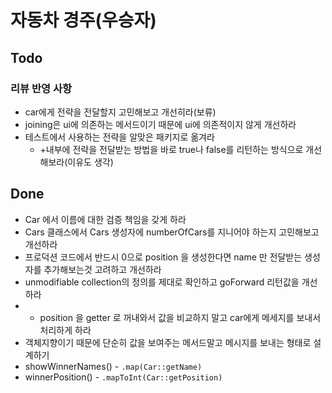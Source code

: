 # 자동차 경주(우승자)

## Todo
### 리뷰 반영 사항
- car에게 전략을 전달할지 고민해보고 개선히라(보류)
- joining은 ui에 의존하는 메서드이기 때문에 ui에 의존적이지 않게 개선하라
- 테스트에서 사용하는 전략을 알맞은 패키지로 옮겨라
  - +내부에 전략을 전달받는 방법을 바로 true나 false를 리턴하는 방식으로 개선해보라(이유도 생각)

## Done
- Car 에서 이름에 대한 검증 책임을 갖게 하라
- Cars 클래스에서 Cars 생성자에 numberOfCars를 지니어야 하는지 고민해보고 개선하라
- 프로덕션 코드에서 반드시 0으로 position 을 생성한다면 name 만 전달받는 생성자를 추가해보는것 고려하고 개선하라
- unmodifiable collection의 정의를 제대로 확인하고 goForward 리턴값을 개선하라
- - position 을 getter 로 꺼내와서 값을 비교하지 말고 car에게 메세지를 보내서 처리하게 하라
- 객체지향이기 때문에 단순히 값을 보여주는 메서드말고 메시지를 보내는 형태로 설계하기
- showWinnerNames() - `.map(Car::getName)`
- winnerPosition() - `.mapToInt(Car::getPosition)`
